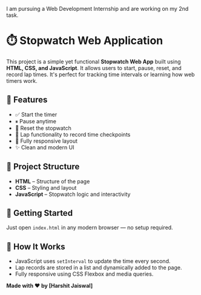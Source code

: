 I am pursuing a Web Development Internship and are working on my 2nd task.

# ⏱️ Stopwatch Web Application

This project is a simple yet functional **Stopwatch Web App** built using **HTML, CSS, and JavaScript**. It allows users to start, pause, reset, and record lap times. It's perfect for tracking time intervals or learning how web timers work.

## 🔧 Features

- ✅ Start the timer
- ⏸ Pause anytime
- 🔄 Reset the stopwatch
- 📝 Lap functionality to record time checkpoints
- 📱 Fully responsive layout
- ✨ Clean and modern UI

 
## 📁 Project Structure

- **HTML** – Structure of the page
- **CSS** – Styling and layout
- **JavaScript** – Stopwatch logic and interactivity

## 🚀 Getting Started

Just open `index.html` in any modern browser — no setup required.

## 📌 How It Works

- JavaScript uses `setInterval` to update the time every second.
- Lap records are stored in a list and dynamically added to the page.
- Fully responsive using CSS Flexbox and media queries.


**Made with ❤️ by [Harshit Jaiswal]**
